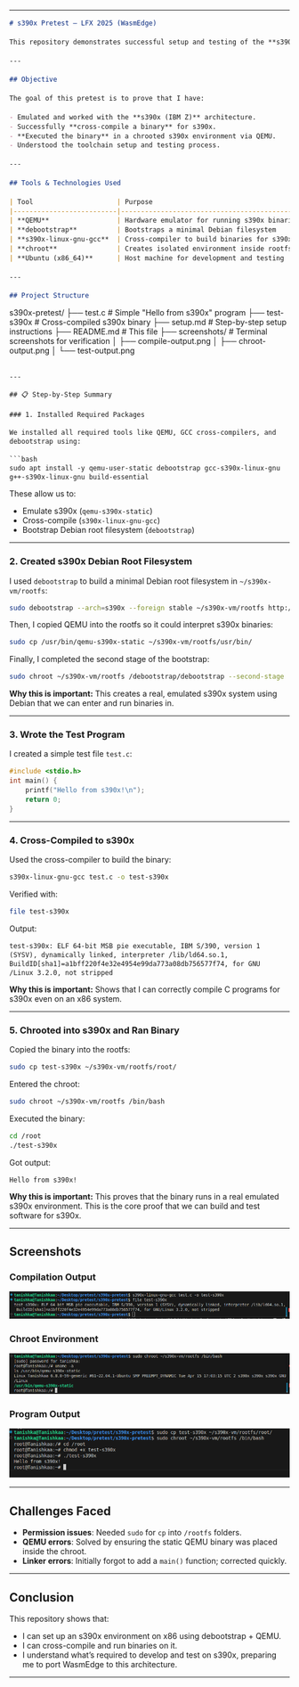 
---

```markdown
# s390x Pretest – LFX 2025 (WasmEdge)

This repository demonstrates successful setup and testing of the **s390x architecture** on an x86 Ubuntu system using QEMU and Debian's debootstrap. This pretest is part of the application process for the **WasmEdge LFX 2025 project: "Port WasmEdge and the WASI-NN ggml backend to the s390x platform."**

---

## Objective

The goal of this pretest is to prove that I have:

- Emulated and worked with the **s390x (IBM Z)** architecture.
- Successfully **cross-compile a binary** for s390x.
- **Executed the binary** in a chrooted s390x environment via QEMU.
- Understood the toolchain setup and testing process.

---

## Tools & Technologies Used

| Tool                     | Purpose                                      |
|--------------------------|----------------------------------------------|
| **QEMU**                 | Hardware emulator for running s390x binaries |
| **debootstrap**          | Bootstraps a minimal Debian filesystem       |
| **s390x-linux-gnu-gcc**  | Cross-compiler to build binaries for s390x   |
| **chroot**               | Creates isolated environment inside rootfs   |
| **Ubuntu (x86_64)**      | Host machine for development and testing     |

---

## Project Structure

```

s390x-pretest/
├── test.c                  # Simple "Hello from s390x" program
├── test-s390x              # Cross-compiled s390x binary
├── setup.md                # Step-by-step setup instructions
├── README.md               # This file
├── screenshots/            # Terminal screenshots for verification
│   ├── compile-output.png
│   ├── chroot-output.png
│   └── test-output.png

````

---

## 📋 Step-by-Step Summary

### 1. Installed Required Packages

We installed all required tools like QEMU, GCC cross-compilers, and debootstrap using:

```bash
sudo apt install -y qemu-user-static debootstrap gcc-s390x-linux-gnu g++-s390x-linux-gnu build-essential
````

These allow us to:

* Emulate s390x (`qemu-s390x-static`)
* Cross-compile (`s390x-linux-gnu-gcc`)
* Bootstrap Debian root filesystem (`debootstrap`)

---

### 2. Created s390x Debian Root Filesystem

I used `debootstrap` to build a minimal Debian root filesystem in `~/s390x-vm/rootfs`:

```bash
sudo debootstrap --arch=s390x --foreign stable ~/s390x-vm/rootfs http://deb.debian.org/debian
```

Then, I copied QEMU into the rootfs so it could interpret s390x binaries:

```bash
sudo cp /usr/bin/qemu-s390x-static ~/s390x-vm/rootfs/usr/bin/
```

Finally, I completed the second stage of the bootstrap:

```bash
sudo chroot ~/s390x-vm/rootfs /debootstrap/debootstrap --second-stage
```

**Why this is important:**
This creates a real, emulated s390x system using Debian that we can enter and run binaries in.

---

### 3. Wrote the Test Program

I created a simple test file `test.c`:

```c
#include <stdio.h>
int main() {
    printf("Hello from s390x!\n");
    return 0;
}
```

---

### 4. Cross-Compiled to s390x

Used the cross-compiler to build the binary:

```bash
s390x-linux-gnu-gcc test.c -o test-s390x
```

Verified with:

```bash
file test-s390x
```

Output:

```
test-s390x: ELF 64-bit MSB pie executable, IBM S/390, version 1 (SYSV), dynamically linked, interpreter /lib/ld64.so.1, BuildID[sha1]=a1bff220f4e32e4954e99da773a08db756577f74, for GNU
/Linux 3.2.0, not stripped                                                                                                                                                             
```

**Why this is important:**
Shows that I can correctly compile C programs for s390x even on an x86 system.

---

### 5. Chrooted into s390x and Ran Binary

Copied the binary into the rootfs:

```bash
sudo cp test-s390x ~/s390x-vm/rootfs/root/
```

Entered the chroot:

```bash
sudo chroot ~/s390x-vm/rootfs /bin/bash
```

Executed the binary:

```bash
cd /root
./test-s390x
```

Got output:

```
Hello from s390x!
```

**Why this is important:**
This proves that the binary runs in a real emulated s390x environment. This is the core proof that we can build and test software for s390x.

---

## Screenshots

### Compilation Output

![compile-output](screenshots/compile-output.png)

### Chroot Environment

![chroot-output](screenshots/chroot-output.png)

### Program Output

![test-output](screenshots/test-output.png)

---

## Challenges Faced

* **Permission issues**: Needed `sudo` for `cp` into `/rootfs` folders.
* **QEMU errors**: Solved by ensuring the static QEMU binary was placed inside the chroot.
* **Linker errors**: Initially forgot to add a `main()` function; corrected quickly.

---

## Conclusion

This repository shows that:

* I can set up an s390x environment on x86 using debootstrap + QEMU.
* I can cross-compile and run binaries on it.
* I understand what’s required to develop and test on s390x, preparing me to port WasmEdge to this architecture.

---

